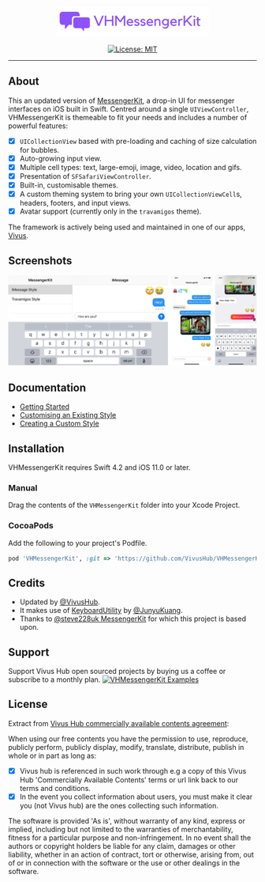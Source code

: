<p align="center">
    <img src="readme-resources/VHMessengerKit.png" style="max-height: 61px;" alt="VHMessengerKit for iOS">
</p>

<p align="center">
    <a href="https://opensource.org/licenses/MIT">
        <img src="https://img.shields.io/badge/License-MIT-yellow.svg" alt="License: MIT">
    </a>
</p>

---

## About

This an updated version of [MessengerKit](https://github.com/steve228uk/MessengerKit), a drop-in UI for messenger interfaces on iOS built in Swift. Centred around a single `UIViewController`, VHMessengerKit is themeable to fit your needs and includes a number of powerful features:

- [x] `UICollectionView` based with pre-loading and caching of size calculation for bubbles.
- [x] Auto-growing input view.
- [x] Multiple cell types: text, large-emoji, image, video, location and gifs.
- [x] Presentation of `SFSafariViewController`.
- [x] Built-in, customisable themes.
- [x] A custom theming system to bring your own `UICollectionViewCell`s, headers, footers, and input views.
- [x] Avatar support (currently only in the `travamigos` theme).

The framework is actively being used and maintained in one of our apps, [Vivus](http://vivushub.com/?adFor=social&ref=github).

## Screenshots

<p align="center">
    <img src="readme-resources/screenshots/examples.png" alt="VHMessengerKit Examples">
</p>

## Documentation

- [Getting Started](https://github.com/VivusHub/VHMessengerKit/wiki/Getting-Started)
- [Customising an Existing Style](https://github.com/VivusHub/VHMessengerKit/wiki/Customising-an-Existing-Style)
- [Creating a Custom Style](https://github.com/VivusHub/VHMessengerKit/wiki/Creating-a-Custom-Style)

## Installation

VHMessengerKit requires Swift 4.2 and iOS 11.0 or later.

### Manual

Drag the contents of the `VHMessengerKit` folder into your Xcode Project.

### CocoaPods

Add the following to your project's Podfile.

```ruby
pod 'VHMessengerKit', :git => 'https://github.com/VivusHub/VHMessengerKit'
```

## Credits

* Updated by [@VivusHub](https://twitter.com/vivushub).
* It makes use of [KeyboardUtility](https://github.com/JunyuKuang/KeyboardUtility) by [@JunyuKuang](https://github.com/JunyuKuang).
* Thanks to [@steve228uk MessengerKit](https://github.com/steve228uk/MessengerKit) for which this project is based upon.

## Support
Support Vivus Hub open sourced projects by buying us a coffee or subscribe to a monthly plan.
<a href="https://www.buymeacoffee.com/VivusHub">
    <img src="https://helloimjessa.files.wordpress.com/2021/06/bmc-button.png" width="180px" height="50px" alt="VHMessengerKit Examples">
</a>

## License
Extract from [Vivus Hub commercially available contents agreement](https://www.vivushub.com/vivus/interface/terms):


When using our free contents you have the permission to use, reproduce, publicly perform, publicly display, modify, translate, distribute, publish in whole or in part as long as:

- [x] Vivus hub is referenced in such work through e.g a copy of this Vivus Hub 'Commercially Available Contents' terms or url link back to our terms and conditions.
- [x] In the event you collect information about users, you must make it clear you (not Vivus hub) are the ones collecting such information.

The software is provided 'As is', without warranty of any kind, express or implied, including but not limited to the warranties of merchantability, fitness for a particular purpose and non-infringement. In no event shall the authors or copyright holders be liable for any claim, damages or other liability, whether in an action of contract, tort or otherwise, arising from, out of or in connection with the software or the use or other dealings in the software.
